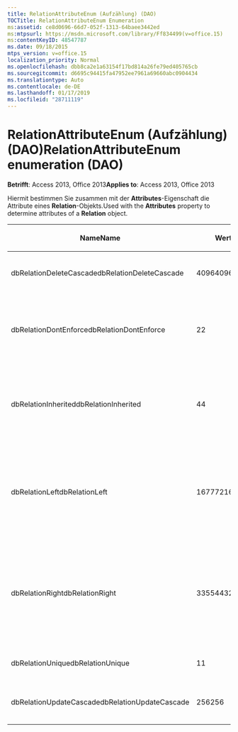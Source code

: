 ```yaml
---
title: RelationAttributeEnum (Aufzählung) (DAO)
TOCTitle: RelationAttributeEnum Enumeration
ms:assetid: ce8d0696-66d7-052f-1313-64baee3442ed
ms:mtpsurl: https://msdn.microsoft.com/library/Ff834499(v=office.15)
ms:contentKeyID: 48547787
ms.date: 09/18/2015
mtps_version: v=office.15
localization_priority: Normal
ms.openlocfilehash: dbb8ca2e1a63154f17bd814a26fe79ed405765cb
ms.sourcegitcommit: d6695c94415fa47952ee7961a69660abc0904434
ms.translationtype: Auto
ms.contentlocale: de-DE
ms.lasthandoff: 01/17/2019
ms.locfileid: "28711119"
---
```

# <a name="relationattributeenum-enumeration-dao"></a><span data-ttu-id="4df6e-102">RelationAttributeEnum (Aufzählung) (DAO)</span><span class="sxs-lookup"><span data-stu-id="4df6e-102">RelationAttributeEnum enumeration (DAO)</span></span>


<span data-ttu-id="4df6e-103">**Betrifft**: Access 2013, Office 2013</span><span class="sxs-lookup"><span data-stu-id="4df6e-103">**Applies to**: Access 2013, Office 2013</span></span>

<span data-ttu-id="4df6e-104">Hiermit bestimmen Sie zusammen mit der **Attributes**-Eigenschaft die Attribute eines **Relation**-Objekts.</span><span class="sxs-lookup"><span data-stu-id="4df6e-104">Used with the **Attributes** property to determine attributes of a **Relation** object.</span></span>

<table>
<colgroup>
<col style="width: 33%" />
<col style="width: 33%" />
<col style="width: 33%" />
</colgroup>
<thead>
<tr class="header">
<th><p><span data-ttu-id="4df6e-105">Name</span><span class="sxs-lookup"><span data-stu-id="4df6e-105">Name</span></span></p></th>
<th><p><span data-ttu-id="4df6e-106">Wert</span><span class="sxs-lookup"><span data-stu-id="4df6e-106">Value</span></span></p></th>
<th><p><span data-ttu-id="4df6e-107">Beschreibung</span><span class="sxs-lookup"><span data-stu-id="4df6e-107">Description</span></span></p></th>
</tr>
</thead>
<tbody>
<tr class="odd">
<td><p><span data-ttu-id="4df6e-108">dbRelationDeleteCascade</span><span class="sxs-lookup"><span data-stu-id="4df6e-108">dbRelationDeleteCascade</span></span></p></td>
<td><p><span data-ttu-id="4df6e-109">4096</span><span class="sxs-lookup"><span data-stu-id="4df6e-109">4096</span></span></p></td>
<td><p><span data-ttu-id="4df6e-110">Löschungen werden weitergegeben.</span><span class="sxs-lookup"><span data-stu-id="4df6e-110">Deletions cascade</span></span></p></td>
</tr>
<tr class="even">
<td><p><span data-ttu-id="4df6e-111">dbRelationDontEnforce</span><span class="sxs-lookup"><span data-stu-id="4df6e-111">dbRelationDontEnforce</span></span></p></td>
<td><p><span data-ttu-id="4df6e-112">2</span><span class="sxs-lookup"><span data-stu-id="4df6e-112">2</span></span></p></td>
<td><p><span data-ttu-id="4df6e-113">Die Beziehung wird nicht erzwungen (keine referentielle Integrität).</span><span class="sxs-lookup"><span data-stu-id="4df6e-113">Relationship not enforced (no referential integrity)</span></span></p></td>
</tr>
<tr class="odd">
<td><p><span data-ttu-id="4df6e-114">dbRelationInherited</span><span class="sxs-lookup"><span data-stu-id="4df6e-114">dbRelationInherited</span></span></p></td>
<td><p><span data-ttu-id="4df6e-115">4</span><span class="sxs-lookup"><span data-stu-id="4df6e-115">4</span></span></p></td>
<td><p><span data-ttu-id="4df6e-116">Die Beziehung ist in der Datenbank vorhanden, die die beiden verknüpften Tabellen enthält.</span><span class="sxs-lookup"><span data-stu-id="4df6e-116">Relationship exists in the database containing the two linked tables</span></span></p></td>
</tr>
<tr class="even">
<td><p><span data-ttu-id="4df6e-117">dbRelationLeft</span><span class="sxs-lookup"><span data-stu-id="4df6e-117">dbRelationLeft</span></span></p></td>
<td><p><span data-ttu-id="4df6e-118">16777216</span><span class="sxs-lookup"><span data-stu-id="4df6e-118">16777216</span></span></p></td>
<td><p><span data-ttu-id="4df6e-p101">Nur Microsoft Access. In der Entwurfsansicht wird eine LEFT JOIN-Operation als Standardverknüpfungstyp angezeigt.</span><span class="sxs-lookup"><span data-stu-id="4df6e-p101">Microsoft Access only. In Design view, display a LEFT JOIN as the default join type.</span></span></p></td>
</tr>
<tr class="odd">
<td><p><span data-ttu-id="4df6e-121">dbRelationRight</span><span class="sxs-lookup"><span data-stu-id="4df6e-121">dbRelationRight</span></span></p></td>
<td><p><span data-ttu-id="4df6e-122">33554432</span><span class="sxs-lookup"><span data-stu-id="4df6e-122">33554432</span></span></p></td>
<td><p><span data-ttu-id="4df6e-p102">Nur Microsoft Access. In der Entwurfsansicht wird eine RIGHT JOIN-Operation als Standardverknüpfungstyp angezeigt.</span><span class="sxs-lookup"><span data-stu-id="4df6e-p102">Microsoft Access only. In Design view, display a RIGHT JOIN as the default join type.</span></span></p></td>
</tr>
<tr class="even">
<td><p><span data-ttu-id="4df6e-125">dbRelationUnique</span><span class="sxs-lookup"><span data-stu-id="4df6e-125">dbRelationUnique</span></span></p></td>
<td><p><span data-ttu-id="4df6e-126">1</span><span class="sxs-lookup"><span data-stu-id="4df6e-126">1</span></span></p></td>
<td><p><span data-ttu-id="4df6e-127">1:1-Beziehung.</span><span class="sxs-lookup"><span data-stu-id="4df6e-127">One-to-one relationship</span></span></p></td>
</tr>
<tr class="odd">
<td><p><span data-ttu-id="4df6e-128">dbRelationUpdateCascade</span><span class="sxs-lookup"><span data-stu-id="4df6e-128">dbRelationUpdateCascade</span></span></p></td>
<td><p><span data-ttu-id="4df6e-129">256</span><span class="sxs-lookup"><span data-stu-id="4df6e-129">256</span></span></p></td>
<td><p><span data-ttu-id="4df6e-130">Aktualisierungen werden weitergegeben.</span><span class="sxs-lookup"><span data-stu-id="4df6e-130">Updates cascade</span></span></p></td>
</tr>
</tbody>
</table>

